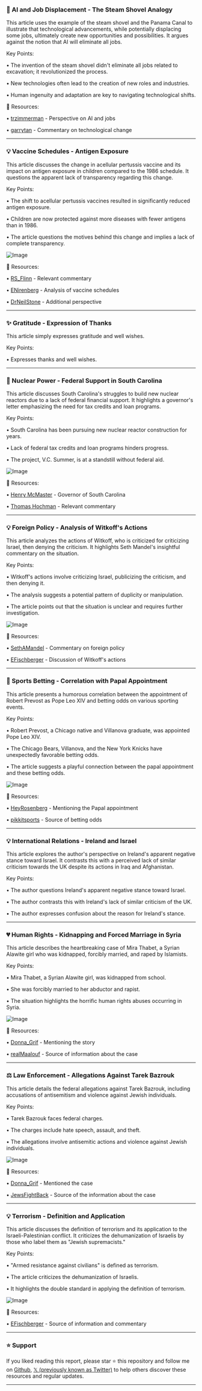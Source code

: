 ### 🤖 AI and Job Displacement - The Steam Shovel Analogy

This article uses the example of the steam shovel and the Panama Canal to illustrate that technological advancements, while potentially displacing some jobs, ultimately create new opportunities and possibilities.  It argues against the notion that AI will eliminate all jobs.

Key Points:

• The invention of the steam shovel didn't eliminate all jobs related to excavation; it revolutionized the process.


•  New technologies often lead to the creation of new roles and industries.


• Human ingenuity and adaptation are key to navigating technological shifts.


🔗 Resources:

• [trzimmerman](https://x.com/trzimmerman) - Perspective on AI and jobs


• [garrytan](https://x.com/garrytan) -  Commentary on technological change



---

### 💡 Vaccine Schedules - Antigen Exposure

This article discusses the change in acellular pertussis vaccine and its impact on antigen exposure in children compared to the 1986 schedule.  It questions the apparent lack of transparency regarding this change.

Key Points:

• The shift to acellular pertussis vaccines resulted in significantly reduced antigen exposure.


• Children are now protected against more diseases with fewer antigens than in 1986.


• The article questions the motives behind this change and implies a lack of complete transparency.


![Image](https://pbs.twimg.com/media/GqhGOY3X0AEodPj?format=jpg&name=small)

🔗 Resources:

• [RS_Flinn](https://x.com/RS_Flinn) - Relevant commentary


• [ENirenberg](https://x.com/ENirenberg) - Analysis of vaccine schedules


• [DrNeilStone](https://x.com/DrNeilStone) -  Additional perspective


---

### ✨ Gratitude - Expression of Thanks

This article simply expresses gratitude and well wishes.

Key Points:

•  Expresses thanks and well wishes.



---

### 🤖 Nuclear Power - Federal Support in South Carolina

This article discusses South Carolina's struggles to build new nuclear reactors due to a lack of federal financial support. It highlights a governor's letter emphasizing the need for tax credits and loan programs.

Key Points:

• South Carolina has been pursuing new nuclear reactor construction for years.


•  Lack of federal tax credits and loan programs hinders progress.


• The project, V.C. Summer, is at a standstill without federal aid.


![Image](https://pbs.twimg.com/media/Gqgur-IXUAA4vrE?format=jpg&name=small)

🔗 Resources:

• [Henry McMaster](https://x.com/henrymcmaster) - Governor of South Carolina


• [Thomas Hochman](https://x.com/ThomasHochman) - Relevant commentary


---

### 💡 Foreign Policy - Analysis of Witkoff's Actions

This article analyzes the actions of Witkoff, who is criticized for criticizing Israel, then denying the criticism.  It highlights Seth Mandel's insightful commentary on the situation.

Key Points:

• Witkoff's actions involve criticizing Israel, publicizing the criticism, and then denying it.


•  The analysis suggests a potential pattern of duplicity or manipulation.


•  The article points out that the situation is unclear and requires further investigation.



![Image](https://pbs.twimg.com/media/GqiDsc0WkAA2yYf?format=jpg&name=small)

🔗 Resources:

• [SethAMandel](https://x.com/SethAMandel) - Commentary on foreign policy


• [EFischberger](https://x.com/EFischberger) -  Discussion of Witkoff's actions


---

### 🚀 Sports Betting - Correlation with Papal Appointment

This article presents a humorous correlation between the appointment of Robert Prevost as Pope Leo XIV and betting odds on various sporting events.

Key Points:

• Robert Prevost, a Chicago native and Villanova graduate, was appointed Pope Leo XIV.


•  The Chicago Bears, Villanova, and the New York Knicks have unexpectedly favorable betting odds.


•  The article suggests a playful connection between the papal appointment and these betting odds.



![Image](https://pbs.twimg.com/media/GqhgxuGa0AAy_mY?format=jpg&name=small)

🔗 Resources:

• [HeyRosenberg](https://x.com/HeyRosenberg) -  Mentioning the Papal appointment


• [pikkitsports](https://x.com/pikkitsports) - Source of betting odds


---

### 💡 International Relations - Ireland and Israel

This article explores the author's perspective on Ireland's apparent negative stance toward Israel. It contrasts this with a perceived lack of similar criticism towards the UK despite its actions in Iraq and Afghanistan.

Key Points:

• The author questions Ireland's apparent negative stance toward Israel.


• The author contrasts this with Ireland's lack of similar criticism of the UK.


• The author expresses confusion about the reason for Ireland's stance.



---

### 💔 Human Rights - Kidnapping and Forced Marriage in Syria

This article describes the heartbreaking case of Mira Thabet, a Syrian Alawite girl who was kidnapped, forcibly married, and raped by Islamists.

Key Points:

• Mira Thabet, a Syrian Alawite girl, was kidnapped from school.


• She was forcibly married to her abductor and rapist.


• The situation highlights the horrific human rights abuses occurring in Syria.


![Image](https://pbs.twimg.com/media/GqdmtESWcAAAg1f?format=jpg&name=900x900)

🔗 Resources:

• [Donna_Grif](https://x.com/Donna_Grif) - Mentioning the story


• [realMaalouf](https://x.com/realMaalouf) - Source of information about the case


---

### ⚖️ Law Enforcement - Allegations Against Tarek Bazrouk

This article details the federal allegations against Tarek Bazrouk, including accusations of antisemitism and violence against Jewish individuals.

Key Points:

• Tarek Bazrouk faces federal charges.


•  The charges include hate speech, assault, and theft.


•  The allegations involve antisemitic actions and violence against Jewish individuals.


![Image](https://pbs.twimg.com/media/GqZBeW0XAAAVkbJ?format=jpg&name=360x360)

🔗 Resources:

• [Donna_Grif](https://x.com/Donna_Grif) - Mentioned the case


• [JewsFightBack](https://x.com/JewsFightBack) - Source of the information about the case


---

### 💡 Terrorism - Definition and Application

This article discusses the definition of terrorism and its application to the Israeli-Palestinian conflict. It criticizes the dehumanization of Israelis by those who label them as "Jewish supremacists."

Key Points:

•  "Armed resistance against civilians" is defined as terrorism.


•  The article criticizes the dehumanization of Israelis.


•  It highlights the double standard in applying the definition of terrorism.



![Image](https://pbs.twimg.com/media/GqgGXY1WsAAJvWc?format=jpg&name=small)

🔗 Resources:

• [EFischberger](https://x.com/EFischberger) - Source of information and commentary


---

### ⭐️ Support

If you liked reading this report, please star ⭐️ this repository and follow me on [Github](https://github.com/Drix10), [𝕏 (previously known as Twitter)](https://x.com/DRIX_10_) to help others discover these resources and regular updates.

---